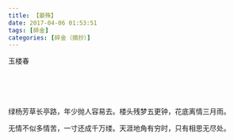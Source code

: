 ```yaml
---
title: 【晏殊】
date: 2017-04-06 01:53:51
tags: [碎金]
categories: [碎金（摘抄）]
---
```


<p dir="ltr"  >玉楼春<br /><br /><br /><br /><br /></p> 
<p dir="ltr"  >绿杨芳草长亭路，年少抛人容易去。楼头残梦五更钟，花底离情三月雨。</p> 
<p dir="ltr"  >无情不似多情苦，一寸还成千万缕。天涯地角有穷时，只有相思无尽处。</p>